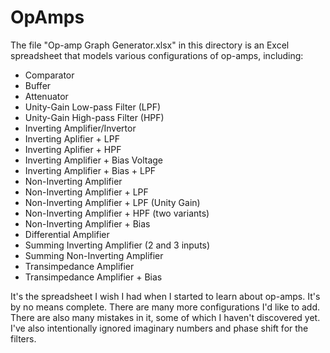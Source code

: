 # OpAmps

The file "Op-amp Graph Generator.xlsx" in this directory is an Excel spreadsheet that models various configurations of op-amps, including:
* Comparator
* Buffer
* Attenuator
* Unity-Gain Low-pass Filter (LPF)
* Unity-Gain High-pass Filter (HPF)
* Inverting Amplifier/Invertor
* Inverting Aplifier + LPF
* Inverting Aplifier + HPF
* Inverting Amplifier + Bias Voltage
* Inverting Amplifier + Bias + LPF
* Non-Inverting Amplifier
* Non-Inverting Amplifier + LPF
* Non-Inverting Amplifier + LPF (Unity Gain)
* Non-Inverting Amplifier + HPF (two variants)
* Non-Inverting Amplifier + Bias
* Differential Amplifier
* Summing Inverting Amplifier (2 and 3 inputs)
* Summing Non-Inverting Amplifier
* Transimpedance Amplifier
* Transimpedance Amplifier + Bias

It's the spreadsheet I wish I had when I started to learn about op-amps. It's by no means complete. There are many more configurations I'd like to add. There are also many mistakes in it, some of which I haven't discovered yet. I've also intentionally ignored imaginary numbers and phase shift for the filters.
